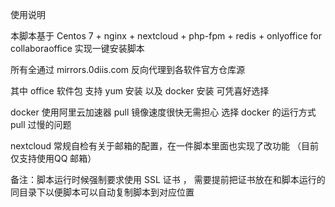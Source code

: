 使用说明

本脚本基于 Centos 7 + nginx + nextcloud + php-fpm + redis + onlyoffice for collaboraoffice 实现一键安装脚本

所有全通过 mirrors.0diis.com 反向代理到各软件官方仓库源

其中 office 软件包 支持 yum 安装 以及 docker 安装 可凭喜好选择

docker 使用阿里云加速器 pull 镜像速度很快无需担心 选择 docker 的运行方式 pull 过慢的问题

nextcloud 常规自检有关于邮箱的配置，在一件脚本里面也实现了改功能 （目前仅支持使用QQ 邮箱）

备注：脚本运行时候强制要求使用 SSL 证书 ， 需要提前把证书放在和脚本运行的同目录下以便脚本可以自动复制脚本到对应位置

